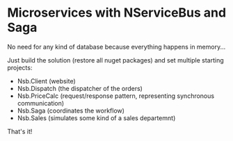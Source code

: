 # Microservices with NServiceBus and Saga

No need for any kind of database because everything happens in memory...

Just build the solution (restore all nuget packages) and set multiple starting projects:

- Nsb.Client (website)
- Nsb.Dispatch (the dispatcher of the orders)
- Nsb.PriceCalc (request/response pattern, representing synchronous communication)
- Nsb.Saga (coordinates the workflow)
- Nsb.Sales (simulates some kind of a sales departemnt)

That's it!
